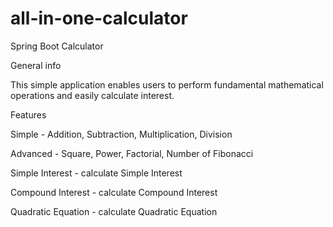 # all-in-one-calculator
Spring Boot Calculator

General info

This simple application enables users to perform fundamental mathematical operations and easily calculate interest.


Features

Simple - Addition, Subtraction, Multiplication, Division

Advanced - Square, Power, Factorial, Number of Fibonacci

Simple Interest - calculate Simple Interest

Compound Interest - calculate Compound Interest

Quadratic Equation - calculate Quadratic Equation
